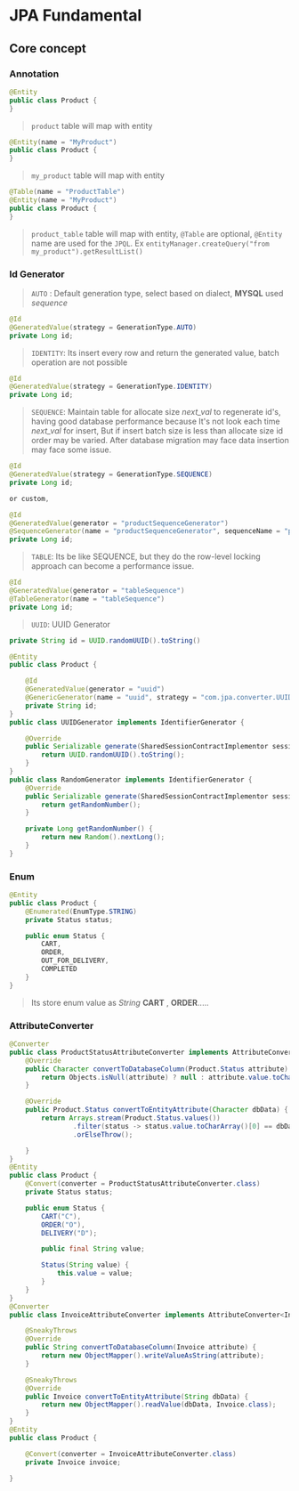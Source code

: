 # JPA Fundamental
## Core concept
### Annotation
```java
@Entity
public class Product {
}
```
> `product` table will map with entity
```java
@Entity(name = "MyProduct")
public class Product {
}
```
> `my_product` table will map with entity
```java
@Table(name = "ProductTable")
@Entity(name = "MyProduct")
public class Product {
}
```
> `product_table` table will map with entity, `@Table` are optional, `@Entity` name are used
> for the `JPQL`.  Ex `entityManager.createQuery("from my_product").getResultList()`
### Id Generator
> `AUTO` : Default generation type, select based on dialect, **MYSQL** used _sequence_
```java
@Id
@GeneratedValue(strategy = GenerationType.AUTO)
private Long id;
```
> `IDENTITY`: Its insert every row and return the generated value, batch operation are not possible
```java
@Id
@GeneratedValue(strategy = GenerationType.IDENTITY)
private Long id;
```
> `SEQUENCE`: Maintain table for allocate size _next_val_ to regenerate id's, having good database
> performance because It's not look each time _next_val_ for insert, But if insert batch size is 
> less than allocate size id order may be varied. After database migration may face data insertion
> may face some issue.
```java
@Id
@GeneratedValue(strategy = GenerationType.SEQUENCE)
private Long id;

or custom,

@Id 
@GeneratedValue(generator = "productSequenceGenerator")
@SequenceGenerator(name = "productSequenceGenerator", sequenceName = "productSequenceGenerator",allocationSize = 50)
private Long id;
```
> `TABLE`: Its be like SEQUENCE, but they do the row-level locking approach can become a performance issue.
```java
@Id
@GeneratedValue(generator = "tableSequence")
@TableGenerator(name = "tableSequence")
private Long id;
```
> `UUID`: UUID Generator
```java
private String id = UUID.randomUUID().toString()
```
```java
@Entity
public class Product {

    @Id
    @GeneratedValue(generator = "uuid")
    @GenericGenerator(name = "uuid", strategy = "com.jpa.converter.UUIDGenerator")
    private String id;
}
public class UUIDGenerator implements IdentifierGenerator {

    @Override
    public Serializable generate(SharedSessionContractImplementor session, Object object) throws HibernateException {
        return UUID.randomUUID().toString();
    }
}
public class RandomGenerator implements IdentifierGenerator {
    @Override
    public Serializable generate(SharedSessionContractImplementor session, Object object) throws HibernateException {
        return getRandomNumber();
    }

    private Long getRandomNumber() {
        return new Random().nextLong();
    }
}
```

### Enum
```java
@Entity
public class Product {
    @Enumerated(EnumType.STRING)
    private Status status;

    public enum Status {
        CART,
        ORDER,
        OUT_FOR_DELIVERY,
        COMPLETED
    }
}
```
> Its store enum value as _String_ **CART** , **ORDER**.....
### AttributeConverter
```java
@Converter
public class ProductStatusAttributeConverter implements AttributeConverter<Product.Status, Character> {
    @Override
    public Character convertToDatabaseColumn(Product.Status attribute) {
        return Objects.isNull(attribute) ? null : attribute.value.toCharArray()[0];
    }

    @Override
    public Product.Status convertToEntityAttribute(Character dbData) {
        return Arrays.stream(Product.Status.values())
                .filter(status -> status.value.toCharArray()[0] == dbData).findFirst()
                .orElseThrow();

    }
}
@Entity
public class Product {
    @Convert(converter = ProductStatusAttributeConverter.class)
    private Status status;

    public enum Status {
        CART("C"),
        ORDER("O"),
        DELIVERY("D");

        public final String value;

        Status(String value) {
            this.value = value;
        }
    }
}
@Converter
public class InvoiceAttributeConverter implements AttributeConverter<Invoice, String> {

    @SneakyThrows
    @Override
    public String convertToDatabaseColumn(Invoice attribute) {
        return new ObjectMapper().writeValueAsString(attribute);
    }

    @SneakyThrows
    @Override
    public Invoice convertToEntityAttribute(String dbData) {
        return new ObjectMapper().readValue(dbData, Invoice.class);
    }
}
@Entity
public class Product {

    @Convert(converter = InvoiceAttributeConverter.class)
    private Invoice invoice;
    
}
```
